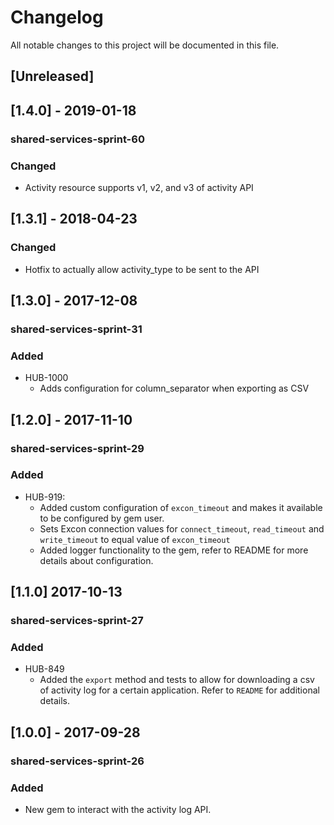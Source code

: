 # Changelog
All notable changes to this project will be documented in this file.

## [Unreleased]

## [1.4.0] - 2019-01-18
### shared-services-sprint-60
### Changed
  - Activity resource supports v1, v2, and v3 of activity API
    
## [1.3.1] - 2018-04-23
### Changed
  - Hotfix to actually allow activity_type to be sent to the API

## [1.3.0] - 2017-12-08
### shared-services-sprint-31
### Added
  - HUB-1000
    - Adds configuration for column_separator when exporting as CSV

## [1.2.0] - 2017-11-10
### shared-services-sprint-29
### Added
  - HUB-919:
    - Added custom configuration of `excon_timeout` and makes it available to be configured by gem user.
    - Sets Excon connection values for `connect_timeout`, `read_timeout` and `write_timeout` to equal value of `excon_timeout`
    - Added logger functionality to the gem, refer to README for more details about configuration.


## [1.1.0] 2017-10-13
### shared-services-sprint-27
### Added
  - HUB-849
    - Added the `export` method and tests to allow for downloading a csv of activity log for a certain application.  Refer to `README` for additional details.

## [1.0.0] - 2017-09-28
### shared-services-sprint-26
### Added
- New gem to interact with the activity log API.
